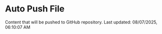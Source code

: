 # Auto Push File

Content that will be pushed to GitHub repository.
Last updated: 08/07/2025, 06:10:07 AM